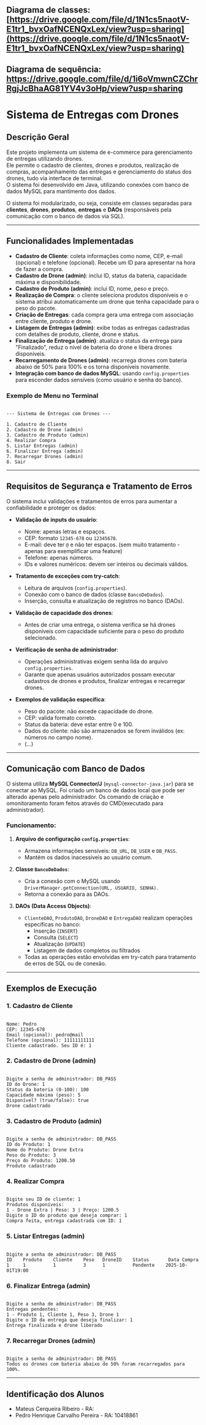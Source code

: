 ## Diagrama de classes: [https://drive.google.com/file/d/1N1cs5naotV-E1tr1_bvxOafNCENQxLex/view?usp=sharing](https://drive.google.com/file/d/1N1cs5naotV-E1tr1_bvxOafNCENQxLex/view?usp=sharing)
## Diagrama de sequência: https://drive.google.com/file/d/1i6oVmwnCZChrRgjJcBhaAG81YV4v3oHp/view?usp=sharing


# Sistema de Entregas com Drones

## Descrição Geral
Este projeto implementa um sistema de e-commerce para gerenciamento de entregas utilizando drones.  
Ele permite o cadastro de clientes, drones e produtos, realização de compras, acompanhamento das entregas e gerenciamento do status dos drones, tudo via interface de terminal.  
O sistema foi desenvolvido em Java, utilizando conexões com banco de dados MySQL para mantimento dos dados.

O sistema foi modularizado, ou seja, consiste em classes separadas para **clientes**, **drones**, **produtos**, **entregas** e **DAOs** (responsáveis pela comunicação com o banco de dados via SQL).

---

## Funcionalidades Implementadas

- **Cadastro de Cliente**: coleta informações como nome, CEP, e-mail (opcional) e telefone (opcional). Recebe um ID para apresentar na hora de fazer a compra. 
- **Cadastro de Drone (admin)**: inclui ID, status da bateria, capacidade máxima e disponibilidade.  
- **Cadastro de Produto (admin)**: inclui ID, nome, peso e preço.  
- **Realização de Compra**: o cliente seleciona produtos disponíveis e o sistema atribui automaticamente um drone que tenha capacidade para o peso do pacote.  
- **Criação de Entregas**: cada compra gera uma entrega com associação entre cliente, produto e drone.  
- **Listagem de Entregas (admin)**: exibe todas as entregas cadastradas com detalhes de produto, cliente, drone e status.  
- **Finalização de Entrega (admin)**: atualiza o status da entrega para "Finalizado", reduz o nível de bateria do drone e libera drones disponíveis.  
- **Recarregamento de Drones (admin)**: recarrega drones com bateria abaixo de 50% para 100% e os torna disponíveis novamente.  
- **Integração com banco de dados MySQL**: usando `config.properties` para esconder dados sensíveis (como usuário e senha do banco).

### Exemplo de Menu no Terminal
```

--- Sistema de Entregas com Drones ---

1. Cadastro de Cliente
2. Cadastro de Drone (admin)
3. Cadastro de Produto (admin)
4. Realizar Compra
5. Listar Entregas (admin)
6. Finalizar Entrega (admin)
7. Recarregar Drones (admin)
8. Sair

```



---

## Requisitos de Segurança e Tratamento de Erros

O sistema inclui validações e tratamentos de erros para aumentar a confiabilidade e proteger os dados:  

- **Validação de inputs do usuário**:
  - Nome: apenas letras e espaços.  
  - CEP: formato `12345-678` ou `12345678`.  
  - E-mail: deve ter `@` e não ter espaços. (sem muito tratamento - apenas para exemplificar uma feature)
  - Telefone: apenas números.  
  - IDs e valores numéricos: devem ser inteiros ou decimais válidos.  

- **Tratamento de exceções com try-catch**:
  - Leitura de arquivos (`config.properties`).  
  - Conexão com o banco de dados (classe `BancoDeDados`).  
  - Inserção, consulta e atualização de registros no banco (DAOs).  

- **Validação de capacidade dos drones**:
  - Antes de criar uma entrega, o sistema verifica se há drones disponíveis com capacidade suficiente para o peso do produto selecionado.  

- **Verificação de senha de administrador**:
  - Operações administrativas exigem senha lida do arquivo `config.properties`.  
  - Garante que apenas usuários autorizados possam executar cadastros de drones e produtos, finalizar entregas e recarregar drones.  

- **Exemplos de validação específica**:
  - Peso do pacote: não excede capacidade do drone.  
  - CEP: valida formato correto.  
  - Status da bateria: deve estar entre 0 e 100.  
  - Dados do cliente: não são armazenados se forem inválidos (ex: números no campo nome).
  - (...) 

---

## Comunicação com Banco de Dados

O sistema utiliza **MySQL Connector/J** (`mysql-connector-java.jar`) para se conectar ao MySQL. Foi criado um banco de dados local que pode ser alterado apenas pelo administrador. Os comando de criação e omonitoramento foram feitos através do CMD(executado para administrador).

### Funcionamento:
1. **Arquivo de configuração `config.properties`**:
   - Armazena informações sensíveis: `DB_URL`, `DB_USER` e `DB_PASS`.  
   - Mantém os dados inacessíveis ao usuário comum.  

2. **Classe `BancoDeDados`**:
   - Cria a conexão com o MySQL usando `DriverManager.getConnection(URL, USUARIO, SENHA)`.  
   - Retorna a conexão para as DAOs.  

3. **DAOs (Data Access Objects)**:
   - `ClienteDAO`, `ProdutoDAO`, `DroneDAO` e `EntregaDAO` realizam operações específicas no banco:
     - Inserção (`INSERT`)  
     - Consulta (`SELECT`)  
     - Atualização (`UPDATE`)  
     - Listagem de dados completos ou filtrados  
   - Todas as operações estão envolvidas em try-catch para tratamento de erros de SQL ou de conexão.  

---

## Exemplos de Execução

### 1. Cadastro de Cliente
```

Nome: Pedro
CEP: 12345-678
Email (opcional): pedro@mail
Telefone (opcional): 11111111111
Cliente cadastrado. Seu ID é: 1

```

### 2. Cadastro de Drone (admin)
```

Digite a senha de administrador: DB_PASS
ID do Drone: 1
Status da bateria (0-100): 100
Capacidade máxima (peso): 5
Disponível? (true/false): true
Drone cadastrado

```

### 3. Cadastro de Produto (admin)
```

Digite a senha de administrador: DB_PASS
ID do Produto: 1
Nome do Produto: Drone Extra
Peso do Produto: 3
Preço do Produto: 1200.50
Produto cadastrado

```

### 4. Realizar Compra
```

Digite seu ID de cliente: 1
Produtos disponíveis:
1 - Drone Extra | Peso: 3 | Preço: 1200.5
Digite o ID do produto que deseja comprar: 1
Compra feita, entrega cadastrada com ID: 1

```

### 5. Listar Entregas (admin)
```

Digite a senha de administrador: DB_PASS
ID    Produto    Cliente    Peso   DroneID    Status       Data Compra
1     1          1          3      1          Pendente    2025-10-01T19:00

```

### 6. Finalizar Entrega (admin)
```

Digite a senha de administrador: DB_PASS
Entregas pendentes:
1 - Produto 1, Cliente 1, Peso 3, Drone 1
Digite o ID da entrega que deseja finalizar: 1
Entrega finalizada e drone liberado

```

### 7. Recarregar Drones (admin)
```

Digite a senha de administrador: DB_PASS
Todos os drones com bateria abaixo de 50% foram recarregados para 100%.

```
---
## Identificação dos Alunos
- Mateus Cerqueira Ribeiro - RA:
- Pedro Henrique Carvalho Pereira - RA: 10418861
